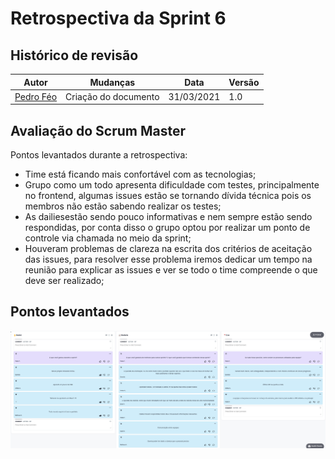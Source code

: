# Retrospectiva da Sprint 6

## Histórico de revisão

| Autor                                | Mudanças             | Data       | Versão |
| ------------------------------------ | -------------------- | ---------- | ------ |
| [Pedro Féo](https://github.com/phe0) | Criação do documento | 31/03/2021 | 1.0    |

## Avaliação do Scrum Master

Pontos levantados durante a retrospectiva:

- Time está ficando mais confortável com as tecnologias;
- Grupo como um todo apresenta dificuldade com testes, principalmente no frontend, algumas issues estão se tornando dívida técnica pois os membros não estão sabendo realizar os testes;
- As dailiesestão sendo pouco informativas e nem sempre estão sendo respondidas, por conta disso o grupo optou por realizar um ponto de controle via chamada no meio da sprint;
- Houveram problemas de clareza na escrita dos critérios de aceitação das issues, para resolver esse problema iremos dedicar um tempo na reunião para explicar as issues e ver se todo o time compreende o que deve ser realizado;

## Pontos levantados

![Retrospectiva da Sprint](../../assets/img/sprints/6/retrospectiva.png)

